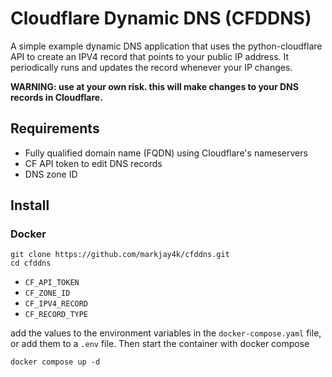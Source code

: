 # Cloudflare Dynamic DNS (CFDDNS)

A simple example dynamic DNS application that uses the python-cloudflare API to
create an IPV4 record that points to your public IP address. It periodically
runs and updates the record whenever your IP changes.

__WARNING: use at your own risk. this will make changes to your DNS records in
Cloudflare.__ 

## Requirements

- Fully qualified domain name (FQDN) using Cloudflare's nameservers
- CF API token to edit DNS records
- DNS zone ID

## Install

### Docker

```shell
git clone https://github.com/markjay4k/cfddns.git
cd cfddns
```
- `CF_API_TOKEN`
- `CF_ZONE_ID`
- `CF_IPV4_RECORD`
- `CF_RECORD_TYPE`

add the values to the environment variables in the `docker-compose.yaml` file,
or add them to a `.env` file. Then start the container with docker compose

```shell
docker compose up -d
```

